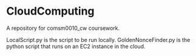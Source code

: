 # CloudComputing

A repository for comsm0010_cw coursework.

LocalScript.py is the script to be run locally. GoldenNonceFinder.py is the python script that runs on an EC2 instance in the cloud.
